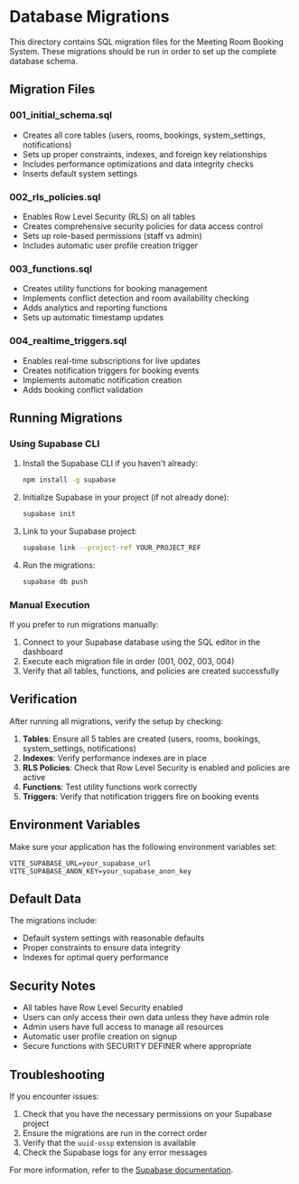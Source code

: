 # Database Migrations

This directory contains SQL migration files for the Meeting Room Booking System. These migrations should be run in order to set up the complete database schema.

## Migration Files

### 001_initial_schema.sql
- Creates all core tables (users, rooms, bookings, system_settings, notifications)
- Sets up proper constraints, indexes, and foreign key relationships
- Includes performance optimizations and data integrity checks
- Inserts default system settings

### 002_rls_policies.sql
- Enables Row Level Security (RLS) on all tables
- Creates comprehensive security policies for data access control
- Sets up role-based permissions (staff vs admin)
- Includes automatic user profile creation trigger

### 003_functions.sql
- Creates utility functions for booking management
- Implements conflict detection and room availability checking
- Adds analytics and reporting functions
- Sets up automatic timestamp updates

### 004_realtime_triggers.sql
- Enables real-time subscriptions for live updates
- Creates notification triggers for booking events
- Implements automatic notification creation
- Adds booking conflict validation

## Running Migrations

### Using Supabase CLI

1. Install the Supabase CLI if you haven't already:
   ```bash
   npm install -g supabase
   ```

2. Initialize Supabase in your project (if not already done):
   ```bash
   supabase init
   ```

3. Link to your Supabase project:
   ```bash
   supabase link --project-ref YOUR_PROJECT_REF
   ```

4. Run the migrations:
   ```bash
   supabase db push
   ```

### Manual Execution

If you prefer to run migrations manually:

1. Connect to your Supabase database using the SQL editor in the dashboard
2. Execute each migration file in order (001, 002, 003, 004)
3. Verify that all tables, functions, and policies are created successfully

## Verification

After running all migrations, verify the setup by checking:

1. **Tables**: Ensure all 5 tables are created (users, rooms, bookings, system_settings, notifications)
2. **Indexes**: Verify performance indexes are in place
3. **RLS Policies**: Check that Row Level Security is enabled and policies are active
4. **Functions**: Test utility functions work correctly
5. **Triggers**: Verify that notification triggers fire on booking events

## Environment Variables

Make sure your application has the following environment variables set:

```env
VITE_SUPABASE_URL=your_supabase_url
VITE_SUPABASE_ANON_KEY=your_supabase_anon_key
```

## Default Data

The migrations include:
- Default system settings with reasonable defaults
- Proper constraints to ensure data integrity
- Indexes for optimal query performance

## Security Notes

- All tables have Row Level Security enabled
- Users can only access their own data unless they have admin role
- Admin users have full access to manage all resources
- Automatic user profile creation on signup
- Secure functions with SECURITY DEFINER where appropriate

## Troubleshooting

If you encounter issues:

1. Check that you have the necessary permissions on your Supabase project
2. Ensure the migrations are run in the correct order
3. Verify that the `uuid-ossp` extension is available
4. Check the Supabase logs for any error messages

For more information, refer to the [Supabase documentation](https://supabase.com/docs).